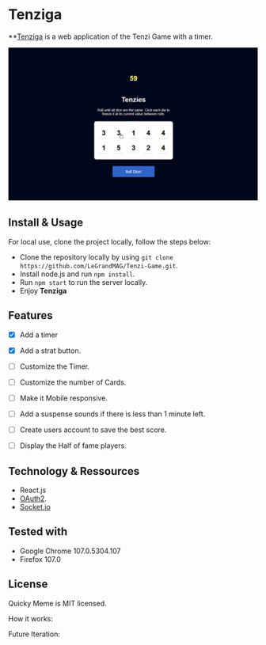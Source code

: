 # Tenziga

**[Tenziga](https://magmukendi.me/Tenzi-Game) is a web application of  the Tenzi Game with a timer.


![image](https://github.com/243Studio/gif/raw/main/tenzi.gif)


## Install & Usage

For local use, clone the project locally, follow the steps below:

- Clone the repository locally by using `git clone https://github.com/LeGrandMAG/Tenzi-Game.git`.
- Install node.js and run `npm install`.
- Run `npm start` to run the server locally.
- Enjoy **Tenziga**

## Features

- [X] Add a timer
- [X] Add a strat button.
- [ ] Customize the Timer.
- [ ] Customize the number of Cards.
- [ ] Make it Mobile responsive.
- [ ] Add a suspense sounds if there is less than 1 minute left.
- [ ] Create users account to save the best score.
- [ ] Display the Half of fame players.


## Technology & Ressources

- React.js
- [OAuth2](https://oauth.net/2/).
- [Socket.io](https://socket.io/)


## Tested with
- Google Chrome 107.0.5304.107
- Firefox 107.0

## License
Quicky Meme is MIT licensed.




How it works:



Future Iteration:

